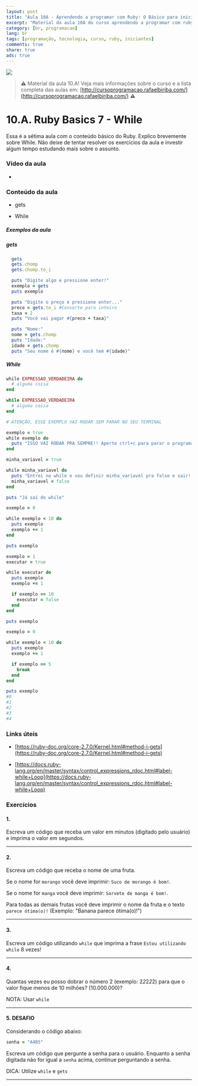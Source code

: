 ```yaml
---
layout: post
title: "Aula 10A - Aprendendo a programar com Ruby: O Básico para iniciantes"
excerpt: "Material da aula 10A do curso aprendendo a programar com ruby, o básico para iniciantes. Nunca é tarde para começar a programar! Eu criei um curso gratuito, fácil e didático voltado para iniciantes. Confira mais informações aqui nessa publicação."
category: [br, programacao]
lang: br
tags: [programação, tecnologia, curso, ruby, iniciantes]
comments: true
share: true
ads: true
---
```


![](/blog/images/curso_ruby_basico/banner-curso-ruby-10A.jpg)

> :warning: Material da aula 10.A! Veja mais informações sobre o curso e a lista completa das aulas em: [http://cursoprogramacao.rafaelbiriba.com/](http://cursoprogramacao.rafaelbiriba.com/) :warning:

# 10.A. Ruby Basics 7 - While

Essa é a sétima aula com o conteúdo básico do Ruby. Explico brevemente sobre While.
Não deixe de tentar resolver os exercícios da aula e investir algum tempo estudando mais sobre o assunto.

### Vídeo da aula

- []()

### Conteúdo da aula

- gets

- While

##### Exemplos da aula

##### gets

```ruby
  gets
  gets.chomp
  gets.chomp.to_i
```

```ruby
  puts "Digite algo e pressione enter!"
  exemplo = gets
  puts exemplo
```

```ruby
  puts "Digite o preço e pressione enter..."
  preco = gets.to_i #Converte para inteiro
  taxa = 2
  puts "Você vai pagar #{preco + taxa}"
```

```ruby
  puts "Nome:"
  nome = gets.chomp
  puts "Idade:"
  idade = gets.chomp
  puts "Seu nome é #{nome} e você tem #{idade}"
```

##### While

```ruby
while EXPRESSAO_VERDADEIRA do
  # alguma coisa
end

while EXPRESSAO_VERDADEIRA
  # alguma coisa
end
```

```ruby
# ATENÇÃO, ESSE EXEMPLO VAI RODAR SEM PARAR NO SEU TERMINAL

exemplo = true
while exemplo do
  puts "ISSO VAI RODAR PRA SEMPRE!! Aperte ctrl+c para parar o programa ou feche o terminal!"
end
```

```ruby
minha_variavel = true

while minha_variavel do
  puts "Entrei no while e vou definir minha_variavel pra false e sair!!"
  minha_variavel = false
end

puts "Já saí do while"
```

```ruby
exemplo = 0

while exemplo < 10 do
  puts exemplo
  exemplo += 1
end

puts exemplo
```

```ruby
exemplo = 1
executar = true

while executar do
  puts exemplo
  exemplo += 1

  if exemplo == 10
    executar = false
  end
end

puts exemplo
```

```ruby
exemplo = 0

while exemplo < 10 do
  puts exemplo
  exemplo += 1

  if exemplo == 5
    break
  end
end

puts exemplo
#0
#1
#2
#3
#4
```

### Links úteis

- [https://ruby-doc.org/core-2.7.0/Kernel.html#method-i-gets](https://ruby-doc.org/core-2.7.0/Kernel.html#method-i-gets)

- [https://docs.ruby-lang.org/en/master/syntax/control_expressions_rdoc.html#label-while+Loop](https://docs.ruby-lang.org/en/master/syntax/control_expressions_rdoc.html#label-while+Loop)

### Exercícios

#### 1.

Escreva um código que receba um valor em minutos (digitado pelo usuário) e imprima o valor em segundos.

---

#### 2.

Escreva um código que receba o nome de uma fruta.

Se o nome for `morango` você deve imprimir: `Suco de morango é bom!`.

Se o nome for `manga` você deve imprimir: `Sorvete de manga é bom!`.

Para todas as demais frutas você deve imprimir o nome da fruta e o texto `parece ótima(o)!` (Exemplo: "Banana parece ótima(o)!")

---

#### 3.

Escreva um código utilizando `while` que imprima a frase `Estou utilizando while` 8 vezes!

---

#### 4.

Quantas vezes eu posso dobrar o número 2 (exemplo: 2*2*2*2*2) para que o valor fique menos de 10 milhões? (10.000.000)?

NOTA: Usar `while`

---

#### 5. DESAFIO

Considerando o código abaixo:

```ruby
senha = "A4B5"
```

Escreva um código que pergunte a senha para o usuário. Enquanto a senha digitada não for igual a `senha` acima, continue perguntando a senha.

DICA: Utilize `while` e `gets`

---
